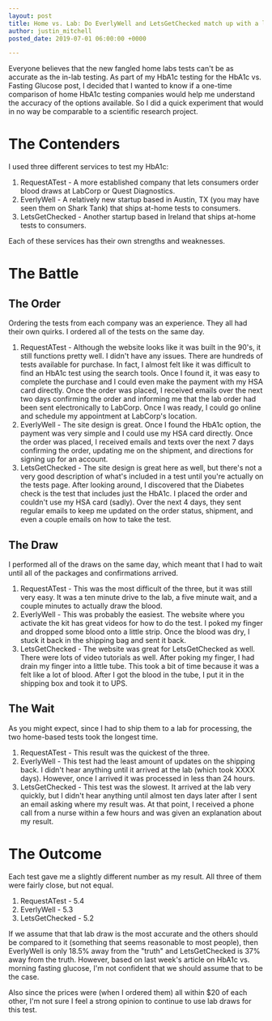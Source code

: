 ```yaml
---
layout: post
title: Home vs. Lab: Do EverlyWell and LetsGetChecked match up with a lab draw for HbA1c?
author: justin_mitchell
posted_date: 2019-07-01 06:00:00 +0000

---
```


Everyone believes that the new fangled home labs tests can't be as accurate as the in-lab testing. As part of my HbA1c testing for the HbA1c vs. Fasting Glucose post, I decided that I wanted to know if a one-time comparison of home HbA1c testing companies would help me understand the accuracy of the options available. So I did a quick experiment that would in no way be comparable to a scientific research project. 

# The Contenders

I used three different services to test my HbA1c:

1. RequestATest - A more established company that lets consumers order blood draws at LabCorp or Quest Diagnostics.
2. EverlyWell - A relatively new startup based in Austin, TX (you may have seen them on Shark Tank) that ships at-home tests to consumers.
3. LetsGetChecked - Another startup based in Ireland that ships at-home tests to consumers.

Each of these services has their own strengths and weaknesses.

# The Battle

## The Order

Ordering the tests from each company was an experience. They all had their own quirks. I ordered all of the tests on the same day.

1. RequestATest - Although the website looks like it was built in the 90's, it still functions pretty well. I didn't have any issues. There are hundreds of tests available for purchase. In fact, I almost felt like it was difficult to find an HbA1c test using the search tools. Once I found it, it was easy to complete the purchase and I could even make the payment with my HSA card directly. Once the order was placed, I received emails over the next two days confirming the order and informing me that the lab order had been sent electronically to LabCorp. Once I was ready, I could go online and schedule my appointment at LabCorp's location.
2. EverlyWell - The site design is great. Once I found the HbA1c option, the payment was very simple and I could use my HSA card directly. Once the order was placed, I received emails and texts over the next 7 days confirming the order, updating me on the shipment, and directions for signing up for an account. 
3. LetsGetChecked - The site design is great here as well, but there's not a very good description of what's included in a test until you're actually on the tests page. After looking around, I discovered that the Diabetes check is the test that includes just the HbA1c. I placed the order and couldn't use my HSA card (sadly). Over the next 4 days, they sent regular emails to keep me updated on the order status, shipment, and even a couple emails on how to take the test. 

## The Draw

I performed all of the draws on the same day, which meant that I had to wait until all of the packages and confirmations arrived. 

1. RequestATest - This was the most difficult of the three, but it was still very easy. It was a ten minute drive to the lab, a five minute wait, and a couple minutes to actually draw the blood. 
2. EverlyWell - This was probably the easiest. The website where you activate the kit has great videos for how to do the test. I poked my finger and dropped some blood onto a little strip. Once the blood was dry, I stuck it back in the shipping bag and sent it back. 
3. LetsGetChecked - The website was great for LetsGetChecked as well. There were lots of video tutorials as well. After poking my finger, I had drain my finger into a little tube. This took a bit of time because it was a felt like a lot of blood. After I got the blood in the tube, I put it in the shipping box and took it to UPS.

## The Wait

As you might expect, since I had to ship them to a lab for processing, the two home-based tests took the longest time.

1. RequestATest - This result was the quickest of the three. 
2. EverlyWell - This test had the least amount of updates on the shipping back. I didn't hear anything until it arrived at the lab (which took XXXX days). However, once I arrived it was processed in less than 24 hours.
3. LetsGetChecked - This test was the slowest. It arrived at the lab very quickly, but I didn't hear anything until almost ten days later after I sent an email asking where my result was. At that point, I received a phone call from a nurse within a few hours and was given an explanation about my result. 

# The Outcome

Each test gave me a slightly different number as my result. All three of them were fairly close, but not equal.

1. RequestATest - 5.4
2. EverlyWell - 5.3
3. LetsGetChecked - 5.2

If we assume that that lab draw is the most accurate and the others should be compared to it (something that seems reasonable to most people), then EverlyWell is only 18.5% away from the "truth" and LetsGetChecked is 37% away from the truth. However, based on last week's article on HbA1c vs. morning fasting glucose, I'm not confident that we should assume that to be the case. 

Also since the prices were (when I ordered them) all within $20 of each other, I'm not sure I feel a strong opinion to continue to use lab draws for this test. 